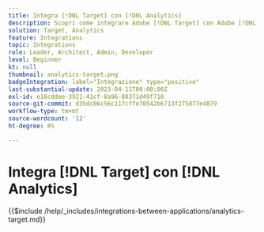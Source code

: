 ```yaml
---
title: Integra [!DNL Target] con [!DNL Analytics]
description: Scopri come integrare Adobe [!DNL Target] con Adobe [!DNL Analytics].
solution: Target, Analytics
feature: Integrations
topic: Integrations
role: Leader, Architect, Admin, Developer
level: Beginner
kt: null
thumbnail: analytics-target.png
badgeIntegration: label="Integrazione" type="positive"
last-substantial-update: 2023-04-11T00:00:00Z
exl-id: e18cddee-3921-41cf-8a96-88371d49f710
source-git-commit: d35dc06c56c117cffe70542b6713f275877e4879
workflow-type: tm+mt
source-wordcount: '12'
ht-degree: 8%

---
```


# Integra [!DNL Target] con [!DNL Analytics]

{{$include /help/_includes/integrations-between-applications/analytics-target.md}}
